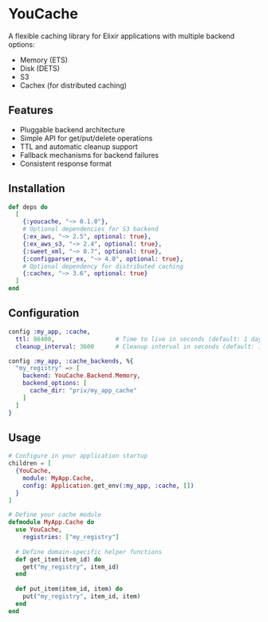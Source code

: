 # YouCache

A flexible caching library for Elixir applications with multiple backend options:

- Memory (ETS)
- Disk (DETS)
- S3
- Cachex (for distributed caching)

## Features

- Pluggable backend architecture
- Simple API for get/put/delete operations
- TTL and automatic cleanup support
- Fallback mechanisms for backend failures
- Consistent response format

## Installation

```elixir
def deps do
  [
    {:youcache, "~> 0.1.0"},
    # Optional dependencies for S3 backend
    {:ex_aws, "~> 2.5", optional: true},
    {:ex_aws_s3, "~> 2.4", optional: true},
    {:sweet_xml, "~> 0.7", optional: true},
    {:configparser_ex, "~> 4.0", optional: true},
    # Optional dependency for distributed caching
    {:cachex, "~> 3.6", optional: true}
  ]
end
```

## Configuration

```elixir
config :my_app, :cache,
  ttl: 86400,                 # Time to live in seconds (default: 1 day)
  cleanup_interval: 3600      # Cleanup interval in seconds (default: 1 hour)

config :my_app, :cache_backends, %{
  "my_registry" => [
    backend: YouCache.Backend.Memory,
    backend_options: [
      cache_dir: "priv/my_app_cache"
    ]
  ]
}
```

## Usage

```elixir
# Configure in your application startup
children = [
  {YouCache, 
    module: MyApp.Cache,
    config: Application.get_env(:my_app, :cache, [])
  }
]

# Define your cache module
defmodule MyApp.Cache do
  use YouCache,
    registries: ["my_registry"]
  
  # Define domain-specific helper functions
  def get_item(item_id) do
    get("my_registry", item_id)
  end
  
  def put_item(item_id, item) do
    put("my_registry", item_id, item)
  end
end
```